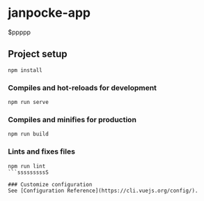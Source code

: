 # janpocke-app
$ppppp
## Project setup

```
npm install
```

### Compiles and hot-reloads for development

```
npm run serve
```

### Compiles and minifies for production

```
npm run build
```

### Lints and fixes files

````
npm run lint
```sssssssssS

### Customize configuration
See [Configuration Reference](https://cli.vuejs.org/config/).
````
